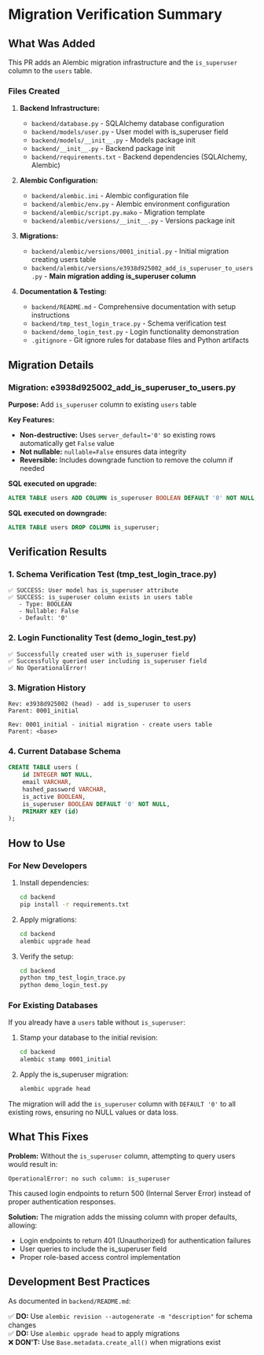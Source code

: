 # Migration Verification Summary

## What Was Added

This PR adds an Alembic migration infrastructure and the `is_superuser` column to the `users` table.

### Files Created

1. **Backend Infrastructure:**
   - `backend/database.py` - SQLAlchemy database configuration
   - `backend/models/user.py` - User model with is_superuser field
   - `backend/models/__init__.py` - Models package init
   - `backend/__init__.py` - Backend package init
   - `backend/requirements.txt` - Backend dependencies (SQLAlchemy, Alembic)

2. **Alembic Configuration:**
   - `backend/alembic.ini` - Alembic configuration file
   - `backend/alembic/env.py` - Alembic environment configuration
   - `backend/alembic/script.py.mako` - Migration template
   - `backend/alembic/versions/__init__.py` - Versions package init

3. **Migrations:**
   - `backend/alembic/versions/0001_initial.py` - Initial migration creating users table
   - `backend/alembic/versions/e3938d925002_add_is_superuser_to_users.py` - **Main migration adding is_superuser column**

4. **Documentation & Testing:**
   - `backend/README.md` - Comprehensive documentation with setup instructions
   - `backend/tmp_test_login_trace.py` - Schema verification test
   - `backend/demo_login_test.py` - Login functionality demonstration
   - `.gitignore` - Git ignore rules for database files and Python artifacts

## Migration Details

### Migration: e3938d925002_add_is_superuser_to_users.py

**Purpose:** Add `is_superuser` column to existing `users` table

**Key Features:**
- **Non-destructive:** Uses `server_default='0'` so existing rows automatically get `False` value
- **Not nullable:** `nullable=False` ensures data integrity
- **Reversible:** Includes downgrade function to remove the column if needed

**SQL executed on upgrade:**
```sql
ALTER TABLE users ADD COLUMN is_superuser BOOLEAN DEFAULT '0' NOT NULL;
```

**SQL executed on downgrade:**
```sql
ALTER TABLE users DROP COLUMN is_superuser;
```

## Verification Results

### 1. Schema Verification Test (tmp_test_login_trace.py)

```
✅ SUCCESS: User model has is_superuser attribute
✅ SUCCESS: is_superuser column exists in users table
   - Type: BOOLEAN
   - Nullable: False
   - Default: '0'
```

### 2. Login Functionality Test (demo_login_test.py)

```
✅ Successfully created user with is_superuser field
✅ Successfully queried user including is_superuser field
✅ No OperationalError!
```

### 3. Migration History

```
Rev: e3938d925002 (head) - add is_superuser to users
Parent: 0001_initial

Rev: 0001_initial - initial migration - create users table
Parent: <base>
```

### 4. Current Database Schema

```sql
CREATE TABLE users (
    id INTEGER NOT NULL, 
    email VARCHAR, 
    hashed_password VARCHAR, 
    is_active BOOLEAN, 
    is_superuser BOOLEAN DEFAULT '0' NOT NULL, 
    PRIMARY KEY (id)
);
```

## How to Use

### For New Developers

1. Install dependencies:
   ```bash
   cd backend
   pip install -r requirements.txt
   ```

2. Apply migrations:
   ```bash
   cd backend
   alembic upgrade head
   ```

3. Verify the setup:
   ```bash
   cd backend
   python tmp_test_login_trace.py
   python demo_login_test.py
   ```

### For Existing Databases

If you already have a `users` table without `is_superuser`:

1. Stamp your database to the initial revision:
   ```bash
   cd backend
   alembic stamp 0001_initial
   ```

2. Apply the is_superuser migration:
   ```bash
   alembic upgrade head
   ```

The migration will add the `is_superuser` column with `DEFAULT '0'` to all existing rows, ensuring no NULL values or data loss.

## What This Fixes

**Problem:** Without the `is_superuser` column, attempting to query users would result in:
```
OperationalError: no such column: is_superuser
```
This caused login endpoints to return 500 (Internal Server Error) instead of proper authentication responses.

**Solution:** The migration adds the missing column with proper defaults, allowing:
- Login endpoints to return 401 (Unauthorized) for authentication failures
- User queries to include the is_superuser field
- Proper role-based access control implementation

## Development Best Practices

As documented in `backend/README.md`:

✅ **DO:** Use `alembic revision --autogenerate -m "description"` for schema changes  
✅ **DO:** Use `alembic upgrade head` to apply migrations  
❌ **DON'T:** Use `Base.metadata.create_all()` when migrations exist
